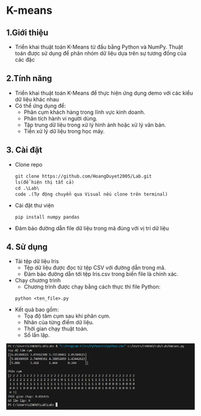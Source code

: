 # K-means
## 1.Giới thiệu
* Triển khai thuật toán K-Means từ đầu bằng Python và NumPy. Thuật toán được sử dụng để phân nhóm dữ liệu dựa trên sự tương đồng của các đặc 
## 2.Tính năng
* Triển khai thuật toán K-Means để thực hiện ứng dụng demo với các kiểu dữ liệu khác nhau
* Có thể ứng dụng để:
    * Phân cụm khách hàng trong lĩnh vực kinh doanh.
    * Phân tích hành vi người dùng.
    * Tập trung dữ liệu trong xử lý hình ảnh hoặc xử lý văn bản.
    * Tiền xử lý dữ liệu trong học máy.
## 3. Cài đặt
* Clone repo
    ```
    git clone https://github.com/HoangDuyet2005/Lab.git
    ls(để hiện thị tất cả)
    cd .\Lab\
    code .(Tự động chuyển qua Visual nếu clone trên terminal)
    ```
* Cài đặt thư viện
    ```
    pip install numpy pandas
    ```
* Đảm bảo đường dẫn file dữ liệu trong mã đúng với vị trí dữ liệu
## 4. Sử dụng
* Tải tệp dữ liệu Iris
    * Tệp dữ liệu được đọc từ tệp CSV với đường dẫn trong mã.
    * Đảm bảo đường dẫn tới tệp Iris.csv trong biến file là chính xác.
* Chạy chương trình
    * Chương trình được chạy bằng cách thực thi file Python:
     ```
    python <ten_file>.py
    ```
* Kết quả bao gồm:
    * Tọạ độ tâm cụm sau khi phân cụm.
    * Nhãn của từng điểm dữ liệu.
    * Thời gian chạy thuật toán.
    * Số lần lặp.

![alt text](<Screenshot 2024-12-18 204313-1.png>)